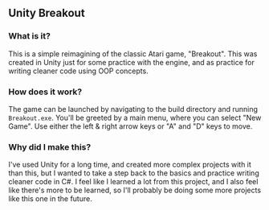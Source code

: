 ## Unity Breakout

### What is it?
This is a simple reimagining of the classic Atari game, "Breakout".
This was created in Unity just for some practice with the engine, and
as practice for writing cleaner code using OOP concepts.

### How does it work?
The game can be launched by navigating to the build directory and
running `Breakout.exe`. You'll be greeted by a main menu, where you can
select "New Game". Use either the left & right arrow keys or "A" and "D"
keys to move.

### Why did I make this?
I've used Unity for a long time, and created more complex projects with it
than this, but I wanted to take a step back to the basics and practice writing
cleaner code in C#. I feel like I learned a lot from this project, and I
also feel like there's more to be learned, so I'll probably be doing some more
projects like this one in the future.
